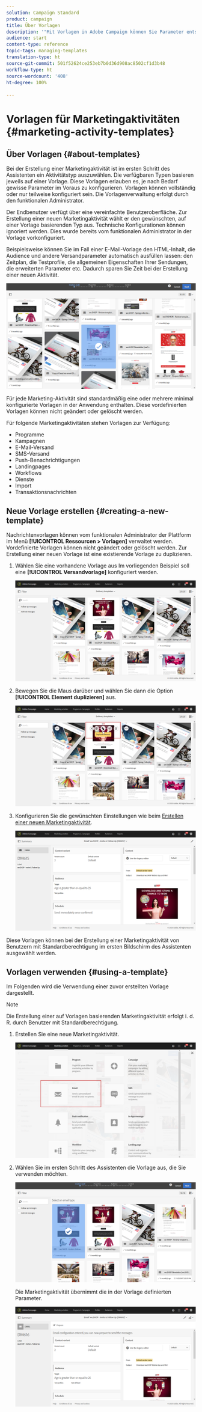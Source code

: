 ```yaml
---
solution: Campaign Standard
product: campaign
title: Über Vorlagen
description: '"Mit Vorlagen in Adobe Campaign können Sie Parameter entsprechend Ihren Anforderungen vorab konfigurieren: Vorlagen können eine vollständige oder teilweise Konfiguration der Marketing-Aktivität aufweisen, damit auch technisch weniger versierte Benutzer Adobe Campaign problemlos verwenden können."'
audience: start
content-type: reference
topic-tags: managing-templates
translation-type: ht
source-git-commit: 501f52624ce253eb7b0d36d908ac8502cf1d3b48
workflow-type: ht
source-wordcount: '408'
ht-degree: 100%

---
```



# Vorlagen für Marketingaktivitäten {#marketing-activity-templates}

## Über Vorlagen {#about-templates}

Bei der Erstellung einer Marketingaktivität ist im ersten Schritt des Assistenten ein Aktivitätstyp auszuwählen. Die verfügbaren Typen basieren jeweils auf einer Vorlage. Diese Vorlagen erlauben es, je nach Bedarf gewisse Parameter im Voraus zu konfigurieren. Vorlagen können vollständig oder nur teilweise konfiguriert sein. Die Vorlagenverwaltung erfolgt durch den funktionalen Administrator.

Der Endbenutzer verfügt über eine vereinfachte Benutzeroberfläche. Zur Erstellung einer neuen Marketingaktivität wählt er den gewünschten, auf einer Vorlage basierenden Typ aus. Technische Konfigurationen können ignoriert werden. Dies wurde bereits vom funktionalen Administrator in der Vorlage vorkonfiguriert.

Beispielsweise können Sie im Fall einer E-Mail-Vorlage den HTML-Inhalt, die Audience und andere Versandparameter automatisch ausfüllen lassen: den Zeitplan, die Testprofile, die allgemeinen Eigenschaften Ihrer Sendungen, die erweiterten Parameter etc. Dadurch sparen Sie Zeit bei der Erstellung einer neuen Aktivität.

![](assets/template_1.png)

Für jede Marketing-Aktivität sind standardmäßig eine oder mehrere minimal konfigurierte Vorlagen in der Anwendung enthalten. Diese vordefinierten Vorlagen können nicht geändert oder gelöscht werden.

Für folgende Marketingaktivitäten stehen Vorlagen zur Verfügung:

* Programme
* Kampagnen
* E-Mail-Versand
* SMS-Versand
* Push-Benachrichtigungen
* Landingpages
* Workflows
* Dienste
* Import
* Transaktionsnachrichten

## Neue Vorlage erstellen {#creating-a-new-template}

Nachrichtenvorlagen können vom funktionalen Administrator der Plattform im Menü **[!UICONTROL Ressourcen > Vorlagen]** verwaltet werden. Vordefinierte Vorlagen können nicht geändert oder gelöscht werden. Zur Erstellung einer neuen Vorlage ist eine existierende Vorlage zu duplizieren.

1. Wählen Sie eine vorhandene Vorlage aus Im vorliegenden Beispiel soll eine **[!UICONTROL Versandvorlage]** konfiguriert werden.

   ![](assets/template_2.png)

1. Bewegen Sie die Maus darüber und wählen Sie dann die Option **[!UICONTROL Element duplizieren]** aus.

   ![](assets/template_3.png)

1. Konfigurieren Sie die gewünschten Einstellungen wie beim [Erstellen einer neuen Marketingaktivität](../../start/using/marketing-activities.md#creating-a-marketing-activity).

   ![](assets/template_4.png)

Diese Vorlagen können bei der Erstellung einer Marketingaktivität von Benutzern mit Standardberechtigung im ersten Bildschirm des Assistenten ausgewählt werden.

## Vorlagen verwenden {#using-a-template}

Im Folgenden wird die Verwendung einer zuvor erstellten Vorlage dargestellt.

>[!NOTE]
>
>Die Erstellung einer auf Vorlagen basierenden Marketingaktivität erfolgt i. d. R. durch Benutzer mit Standardberechtigung.

1. Erstellen Sie eine neue Marketingaktivität.

   ![](assets/template_5.png)

1. Wählen Sie im ersten Schritt des Assistenten die Vorlage aus, die Sie verwenden möchten.

   ![](assets/template_6.png)

   Die Marketingaktivität übernimmt die in der Vorlage definierten Parameter.

   ![](assets/template_7.png)

